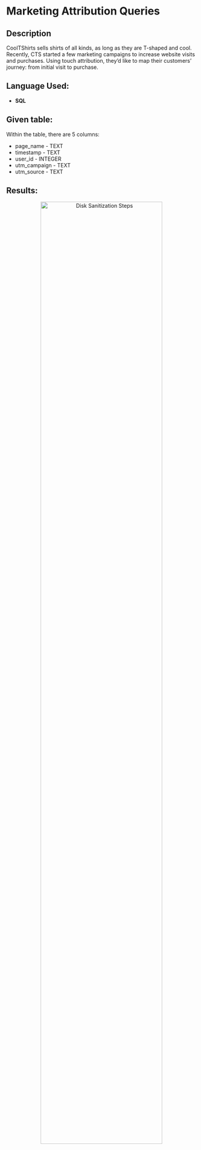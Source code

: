 <h1>Marketing Attribution Queries </h1>



<h2>Description</h2>
CoolTShirts sells shirts of all kinds, as long as they are T-shaped and cool. Recently, CTS started a few marketing campaigns to increase website visits and purchases. Using touch attribution, they’d like to map their customers’ journey: from initial visit to purchase.

<br />


<h2>Language Used:</h2>

- <b>SQL</b> 

<h2>Given table: </h2>
Within the table, there are 5 columns:

- page_name	- TEXT
- timestamp - TEXT
- user_id - INTEGER
- utm_campaign - TEXT
- utm_source - TEXT




<h2>Results: </h2>

<p align="center">
<img src="https://i.imgur.com/HOXcGjP.png" height="80%" width="80%" alt="Disk Sanitization Steps"/>



<!--
 ```diff
- text in red
+ text in green
! text in orange
# text in gray
@@ text in purple (and bold)@@
```
--!>
